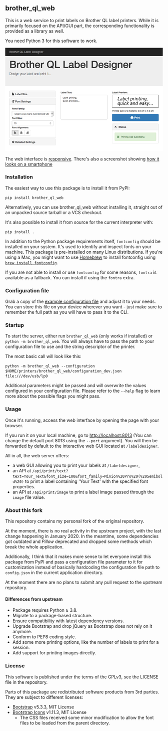 ## brother\_ql\_web

This is a web service to print labels on Brother QL label printers. While it is primarily focused on the API/GUI part, the corresponding functionality is provided as a library as well.

You need Python 3 for this software to work.

![Screenshot](./brother_ql_web/static/images/screenshots/Label-Designer_Desktop.png)

The web interface is [responsive](https://en.wikipedia.org/wiki/Responsive_web_design).
There's also a screenshot showing [how it looks on a smartphone](./static/images/screenshots/Label-Designer_Phone.png)

### Installation

The easiest way to use this package is to install it from PyPI:

    pip install brother_ql_web

Alternatively, you can use brother_ql_web without installing it, straight out of an unpacked source tarball or a VCS checkout.

It's also possible to install it from source for the current interpreter with:

    pip install .


In addition to the Python package requirements itself, `fontconfig` should be installed on your system. It's used to identify and inspect fonts on your machine. This package is pre-installed on many Linux distributions. If you're using a Mac, you might want to use [Homebrew](https://brew.sh) to install fontconfig using [`brew install fontconfig`](https://formulae.brew.sh/formula/fontconfig).

If you are not able to install or use `fontconfig` for some reasons, `fontra` is available as a fallback. You can install if using the `fontra` extra.

### Configuration file

Grab a copy of the [example configuration file](https://github.com/FriedrichFroebel/brother_ql_web/blob/master/config.example.json) and adjust it to your needs. You can store this file on your device wherever you want - just make sure to remember the full path as you will have to pass it to the CLI.

### Startup

To start the server, either run `brother_ql_web` (only works if installed) or `python -m brother_ql_web`. You will always have to pass the path to your configuration file to use and the string descriptor of the printer.

The most basic call will look like this:

    python -m brother_ql_web --configuration $HOME/printers/brother_ql_web/configuration_dev.json file:///dev/usb/lp0

Additional parameters might be passed and will overwrite the values configured in your configuration file. Please refer to the `--help` flag to learn more about the possible flags you might pass.

### Usage

Once it's running, access the web interface by opening the page with your browser.

If you run it on your local machine, go to <http://localhost:8013> (You can change the default port 8013 using the `--port` argument). You will then be forwarded by default to the interactive web GUI located at `/labeldesigner`.

All in all, the web server offers:

* a web GUI allowing you to print your labels at `/labeldesigner`,
* an API at `/api/print/text?text=Your_Text&font_size=100&font_family=Minion%20Pro%20(%20Semibold%20)`
  to print a label containing 'Your Text' with the specified font properties.
* an API at `/api/print/image` to print a label image passed through the `image` file value.

### About this fork

This repository contains my personal fork of the original repository.

At the moment, there is no real activity in the upstream project, with the last change happening in January 2020. In the meantime, some dependencies got outdated and *Pillow* deprecated and dropped some methods which break the whole application.

Additionally, I think that it makes more sense to let everyone install this package from PyPI and pass a configuration file parameter to it for customization instead of basically hardcoding the configuration file path to `config.json` in the current application directory.

At the moment there are no plans to submit any pull request to the upstream repository.

#### Differences from upstream

  * Package requires Python ≥ 3.8.
  * Migrate to a package-based structure.
  * Ensure compatibility with latest dependency versions.
  * Upgrade Bootstrap and drop jQuery as Bootstrap does not rely on it anymore.
  * Conform to PEP8 coding style.
  * Add some more printing options, like the number of labels to print for a session.
  * Add support for printing images directly.

### License

This software is published under the terms of the GPLv3, see the LICENSE file in the repository.

Parts of this package are redistributed software products from 3rd parties. They are subject to different licenses:

* [Bootstrap](https://github.com/twbs/bootstrap) v5.3.3, MIT License
* [Bootstrap Icons](https://github.com/twbs/icons) v1.11.3, MIT License
  * The CSS files received some minor modification to allow the font files to be loaded from the parent directory.
